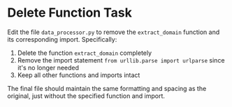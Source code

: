# Delete Function Task

Edit the file `data_processor.py` to remove the `extract_domain` function and its corresponding import. Specifically:

1. Delete the function `extract_domain` completely
2. Remove the import statement `from urllib.parse import urlparse` since it's no longer needed
3. Keep all other functions and imports intact

The final file should maintain the same formatting and spacing as the original, just without the specified function and import.
